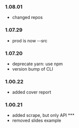 
### 1.08.01
- changed repos

### 1.07.29
- prod is now --src

### 1.07.20
- deprecate yarn: use npm
- version bump of CLI

### 1.00.22
- added cover report

### 1.00.21
- added scrape, but only API ***
- removed slides example